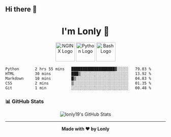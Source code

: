 ## Hi there 👋

<h1 align="center">I'm Lonly 👋</h1>

<p align="center">
  <img src="https://www.vectorlogo.zone/logos/nginx/nginx-ar21.svg" alt="NGINX Logo" height="60"/>
  <img src="https://www.vectorlogo.zone/logos/python/python-ar21.svg" alt="Python Logo" height="60"/>
  <img src="https://bashlogo.com/img/logo/png/full_colored_light.png" alt="Bash Logo" height="60"/>
</p>

 <!--START_SECTION:waka-->

```txt
Python       2 hrs 55 mins   ███████████████████▓░░░░░   79.03 %
HTML         30 mins         ███▒░░░░░░░░░░░░░░░░░░░░░   13.92 %
Markdown     10 mins         █▒░░░░░░░░░░░░░░░░░░░░░░░   04.83 %
CSS          2 mins          ▒░░░░░░░░░░░░░░░░░░░░░░░░   01.35 %
Git          1 min           ░░░░░░░░░░░░░░░░░░░░░░░░░   00.48 %
```

<!--END_SECTION:waka-->

### 📊 GitHub Stats
<p align="center">
  <img src="https://github-readme-stats.vercel.app/api?username=lonly19&show_icons=true&theme=radical" alt="lonly19's GitHub Stats"/>
</p>

---

<p align="center">
  <b>Made with ❤️ by Lonly</b>
</p>

